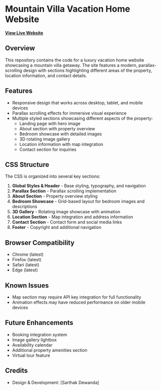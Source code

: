# Mountain Villa Vacation Home Website

**[View Live Website](https://67f94da50413b908173cbbc6--the-cozy-nest.netlify.app/)**

## Overview
This repository contains the code for a luxury vacation home website showcasing a mountain villa getaway. The site features a modern, parallax-scrolling design with sections highlighting different areas of the property, location information, and contact details.

## Features
- Responsive design that works across desktop, tablet, and mobile devices
- Parallax scrolling effects for immersive visual experience
- Multiple styled sections showcasing different aspects of the property:
  - Landing page with hero image
  - About section with property overview
  - Bedroom showcase with detailed images
  - 3D rotating image gallery
  - Location information with map integration
  - Contact section for inquiries

## CSS Structure
The CSS is organized into several key sections:
1. **Global Styles & Header** - Base styling, typography, and navigation
2. **Parallax Section** - Parallax scrolling implementation
3. **About Section** - Property overview styling
4. **Bedroom Showcase** - Grid-based layout for bedroom images and descriptions
5. **3D Gallery** - Rotating image showcase with animation
6. **Location Section** - Map integration and address information
7. **Contact Section** - Contact form and social media links
8. **Footer** - Copyright and additional navigation

## Browser Compatibility
- Chrome (latest)
- Firefox (latest)
- Safari (latest)
- Edge (latest)

## Known Issues
- Map section may require API key integration for full functionality
- Animation effects may have reduced performance on older mobile devices

## Future Enhancements
- Booking integration system
- Image gallery lightbox
- Availability calendar
- Additional property amenities section
- Virtual tour feature


## Credits
- Design & Development: [Sarthak Dewanda]

